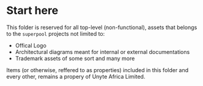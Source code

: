 # Start here

This folder is reserved for all top-level (non-functional), assets that belongs
to the `superpool` projects not limited to:

- Offical Logo
- Architectural diagrams meant for internal or external documentations
- Trademark assets of some sort and many more

Items (or otherwise, reffered to as properties) included in this folder and every
other, remains a propery of Unyte Africa Limited.
